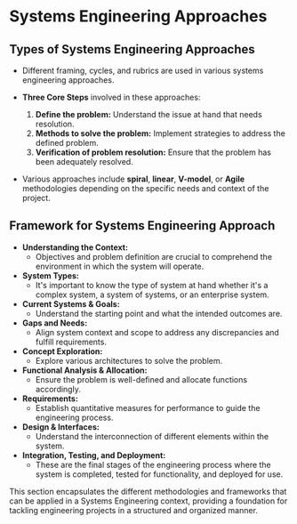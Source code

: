 # Systems Engineering Approaches

## Types of Systems Engineering Approaches

- Different framing, cycles, and rubrics are used in various systems engineering approaches.
- **Three Core Steps** involved in these approaches:
  1. **Define the problem:** Understand the issue at hand that needs resolution.
  2. **Methods to solve the problem:** Implement strategies to address the defined problem.
  3. **Verification of problem resolution:** Ensure that the problem has been adequately resolved.

- Various approaches include **spiral**, **linear**, **V-model**, or **Agile** methodologies depending on the specific needs and context of the project.

## Framework for Systems Engineering Approach

- **Understanding the Context:** 
  - Objectives and problem definition are crucial to comprehend the environment in which the system will operate.
- **System Types:** 
  - It's important to know the type of system at hand whether it's a complex system, a system of systems, or an enterprise system.
- **Current Systems & Goals:** 
  - Understand the starting point and what the intended outcomes are.
- **Gaps and Needs:** 
  - Align system context and scope to address any discrepancies and fulfill requirements.
- **Concept Exploration:** 
  - Explore various architectures to solve the problem.
- **Functional Analysis & Allocation:** 
  - Ensure the problem is well-defined and allocate functions accordingly.
- **Requirements:** 
  - Establish quantitative measures for performance to guide the engineering process.
- **Design & Interfaces:** 
  - Understand the interconnection of different elements within the system.
- **Integration, Testing, and Deployment:** 
  - These are the final stages of the engineering process where the system is completed, tested for functionality, and deployed for use.

This section encapsulates the different methodologies and frameworks that can be applied in a Systems Engineering context, providing a foundation for tackling engineering projects in a structured and organized manner.
